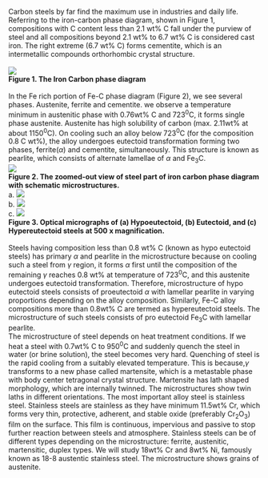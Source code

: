 Carbon steels by far find the maximum use in industries and daily life. Referring to the iron-carbon phase diagram, shown in Figure 1, compositions with C content less than 2.1 wt% C fall under the purview of steel and all compositions beyond 2.1 wt% to 6.7 wt% C is considered cast iron. The right extreme (6.7 wt% C) forms cementite, which is an intermetallic compounds orthorhombic crystal structure.<br><br>
<image src="images/image1.PNG"><br>
<b><C>Figure 1. The Iron Carbon phase diagram</C></b><br><br>
In the Fe rich portion of Fe-C phase diagram (Figure 2), we see several phases. Austenite, ferrite and cementite.  we observe a temperature minimum in austenitic phase with 0.76wt% C and 723<sup>0</sup>C, it forms single phase austenite. Austenite has high solubility of carbon (max. 2.11wt% at about 1150<sup>0</sup>C). On cooling such an alloy below 723<sup>0</sup>C (for the composition 0.8 C wt%), the alloy undergoes eutectoid transformation forming two phases, ferrite(<i>α</i>) and cementite, simultaneously. This structure is known as pearlite, which consists of alternate lamellae of <i>α</i> and Fe<sub>3</sub>C. <br>
<image src="images/image2.PNG"><br>
<b><C>Figure 2. The zoomed-out view of steel part of iron carbon phase diagram with schematic microstructures.</C></b> <br>
a.
<image src="images/Picture1.jpg"><br>
b. 
<image src="images/Picture2.png"><br>
c. 
<image src="images/Picture3.jpg"><br>
<b><C>Figure 3. Optical micrographs of (a) Hypoeutectoid, (b) Eutectoid, and (c) Hypereutectoid steels at 500 x magnification.</C> </b><br><br>
Steels having composition less than 0.8 wt% C (known as hypo eutectoid steels) has primary <i>α</i> and pearlite in the microstructure because on cooling such a steel from <i>γ</i> region, it forms <i>α</i> first until the composition of the remaining <i>γ</i> reaches 0.8 wt% at temperature of 723<sup>0</sup>C, and this austenite undergoes eutectoid transformation. Therefore, microstructure of hypo eutectoid steels consists of proeutectoid <i>α</i> with lamellar pearlite in varying proportions depending on the alloy composition. Similarly, Fe-C alloy compositions more than 0.8wt% C are termed as hypereutectoid steels. The microstructure of such steels consists of pro eutectoid Fe<sub>3</sub>C with lamellar pearlite.<br>
The microstructure of steel depends on heat treatment conditions. If we heat a steel with 0.7wt% C to 950<sup>0</sup>C and suddenly quench the steel in water (or brine solution), the steel becomes very hard. Quenching of steel is the rapid cooling from a suitably elevated temperature. This is because,<i>γ</i> transforms to a new phase called martensite, which is a metastable phase with body center tetragonal crystal structure. Martensite has lath shaped morphology, which are internally twinned. The microstructures show twin laths in different orientations. The most important alloy steel is stainless steel. Stainless steels are stainless as they have minimum 11.5wt% Cr, which forms very thin, protective, adherent, and stable oxide (preferably Cr<sub>2</sub>O<sub>3</sub>) film on the surface. This film is continuous, impervious and passive to stop further reaction between steels and atmosphere. Stainless steels can be of different types depending on the microstructure: ferrite, austenitic, martensitic, duplex types. We will study 18wt% Cr and 8wt% Ni, famously known as 18-8 austentic stainless steel. The microstructure shows grains of austenite. 
